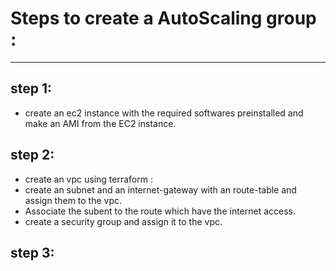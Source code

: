 # Steps to create a AutoScaling group :
-------------------------------------------------------------------------
## step 1:
* create an ec2 instance with the required softwares preinstalled and make an AMI from the EC2 instance.
## step 2:
* create an vpc using terraform :
* create an subnet and an internet-gateway with an route-table and assign them to the vpc.
* Associate the subent to the route which have the internet access.
* create a security group and assign it to the vpc.
## step 3:
